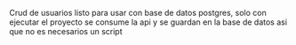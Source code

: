 Crud de usuarios listo para usar con base de datos postgres, solo con ejecutar el proyecto se consume la api y se guardan en la base de datos asi que no es necesarios un script
